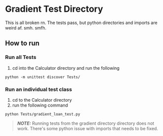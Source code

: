 # Gradient Test Directory

This is all broken rn. The tests pass, but python directories and imports
are weird af. smh. smfh.


## How to run

### Run all Tests
1. cd into the Calculator directory and run the following

`python -m unittest discover Tests/`

### Run an individual test class

1. cd to the Calculator directory
1. run the following command

`python Tests/gradient_loan_test.py`

> **_NOTE:_** Running tests from the gradient directory directory does not work.
There's some python issue with imports that needs to be fixed.
